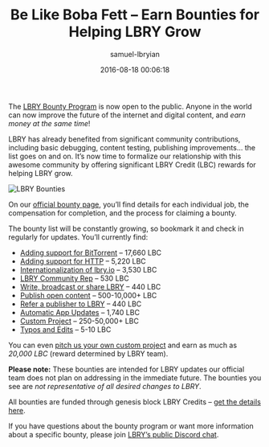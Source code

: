 ﻿---
author: samuel-lbryian
title: 'Be Like Boba Fett – Earn Bounties for Helping LBRY Grow'
date: '2016-08-18 00:06:18'
cover: 'boba-fett.png'
---
The [LBRY Bounty Program](https://lbry.io/bounty) is now open to the public. Anyone in the world can now improve the future of the internet and digital content, and *earn money at the same time*!

LBRY has already benefited from significant community contributions, including basic debugging, content testing, publishing improvements... the list goes on and on. It’s now time to formalize our relationship with this awesome community by offering significant LBRY Credit (LBC) rewards for helping LBRY grow.

![LBRY Bounties](/img/news/lbrybounties.png)

On our [official bounty page](https://lbry.io/bounty), you’ll find details for each individual job, the compensation for completion, and the process for claiming a bounty. 

The bounty list will be constantly growing, so bookmark it and check in regularly for updates. You’ll currently find:

- [Adding support for BitTorrent](https://lbry.io/bounty/bittorrent-support) – 17,660 LBC 
- [Adding support for HTTP](https://lbry.io/bounty/http-support) – 5,220 LBC 
- [Internationalization of lbry.io](https://lbry.io/bounty/web-i18n) – 3,530 LBC
- [LBRY Community Rep](https://lbry.io/bounty/lbry-club) – 530 LBC
- [Write, broadcast or share LBRY](https://lbry.io/bounty/pr-for-lbry) – 440 LBC
- [Publish open content](https://lbry.io/bounty/publish-open-content) – 500-10,000+ LBC
- [Refer a publisher to LBRY](https://lbry.io/bounty/refer-publisher) – 440 LBC
- [Automatic App Updates](https://lbry.io/bounty/automatic-app-updates) – 1,740 LBC
- [Custom Project](https://lbry.io/bounty/custom-project) – 250-50,000+ LBC
- [Typos and Edits](https://lbry.io/bounty/typos-and-edits) – 5-10 LBC

You can even [pitch us your own custom project](https://lbry.io/bounty/custom-project) and earn as much as *20,000 LBC* (reward determined by LBRY team). 

**Please note:** These bounties are intended for LBRY updates our official team does not plan on addressing in the immediate future. The bounties you see are *not representative of all desired changes to LBRY*.

All bounties are funded through genesis block LBRY Credits – [get the details here](https://lbry.io/news/lbry-blockchain-live-mine-lbc-now). 

If you have questions about the bounty program or want more information about a specific bounty, please join [LBRY’s public Discord chat](http://chat.lbry.io/). 
